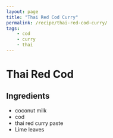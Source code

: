 ```yaml
---
layout: page
title: "Thai Red Cod Curry"
permalink: /recipe/thai-red-cod-curry/
tags:
    - cod
    - curry
    - thai
---
```


# Thai Red Cod

## Ingredients
- coconut milk
- cod
- thai red curry paste
- Lime leaves

